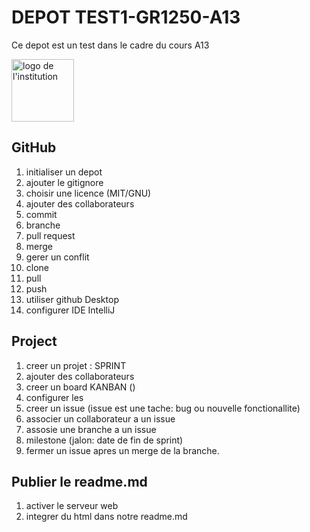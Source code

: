 #  DEPOT TEST1-GR1250-A13
Ce depot est un test dans le cadre du cours A13

<img src="https://www.corporationbdeb.com/wp-content/uploads/2019/08/CorpoBdeBLogoNoirJaune.png" alt="logo de l'institution" width="100px">

## GitHub
1. initialiser un depot
2. ajouter le gitignore
3. choisir une licence (MIT/GNU)
4. ajouter des collaborateurs
5. commit
6. branche
7. pull request
8. merge
9. gerer un conflit
10. clone
11. pull
12. push
13. utiliser github Desktop
14. configurer IDE IntelliJ

## Project
1. creer un projet : SPRINT
2. ajouter des collaborateurs
3. creer un board KANBAN ()
4. configurer les 
5. creer un issue (issue est une tache: bug ou nouvelle fonctionallite)
6. associer un collaborateur a un issue
7. assosie une branche a un issue
8. milestone (jalon: date de fin de sprint)
9. fermer un issue apres un merge de la branche.

## Publier le readme.md
1. activer le serveur web
2. integrer du html dans notre readme.md
